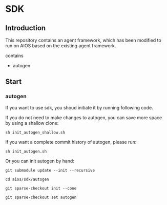 # SDK

## Introduction
This repository contains an agent framework,
which has been modified to run on AIOS based on the existing agent framework.

contains
- autogen

## Start

### autogen

If you want to use sdk, 
you shoud initiate it by running following code.

If you do not need to make changes to autogen, you can save more space by using a shallow clone:

```shell
sh init_autogen_shallow.sh
```

If you want a complete commit history of autogen, please run:
```shell
sh init_autogen.sh
```

Or you can init autogen by hand:

```shell
git submodule update --init --recursive

cd aios/sdk/autogen

git sparse-checkout init --cone

git sparse-checkout set autogen
```